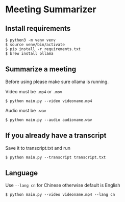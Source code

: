 # Meeting Summarizer

## Install requirements

```
$ python3 -m venv venv
$ source venv/bin/activate
$ pip install -r requirements.txt
$ brew install ollama
```

## Summarize a meeting
Before using please make sure ollama is running.

Video must be `.mp4` or `.mov`

```
$ python main.py --video videoname.mp4
```

Audio must be `.wav`

```
$ python main.py --audio audioname.wav
```

## If you already have a transcript
Save it to transcript.txt and run
```
$ python main.py --transcript transcript.txt
```

## Language
Use `--lang cn` for Chinese otherwise default is English
```
$ python main.py --video videoname.mp4 --lang cn
```
